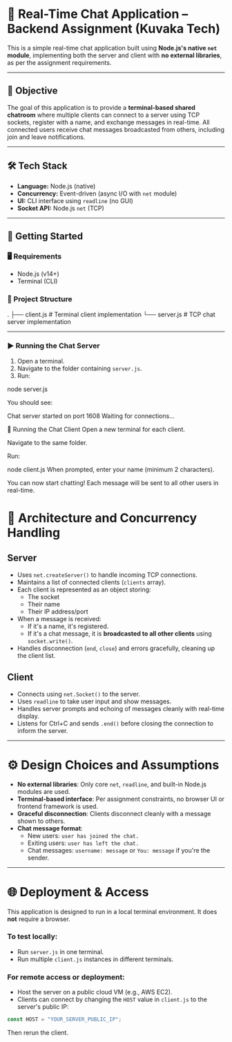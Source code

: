 # 🔧 Real-Time Chat Application – Backend Assignment (Kuvaka Tech)

This is a simple real-time chat application built using **Node.js's native `net` module**, implementing both the server and client with **no external libraries**, as per the assignment requirements.

---

## 📌 Objective

The goal of this application is to provide a **terminal-based shared chatroom** where multiple clients can connect to a server using TCP sockets, register with a name, and exchange messages in real-time. All connected users receive chat messages broadcasted from others, including join and leave notifications.

---

## 🛠️ Tech Stack

- **Language:** Node.js (native)
- **Concurrency:** Event-driven (async I/O with `net` module)
- **UI:** CLI interface using `readline` (no GUI)
- **Socket API:** Node.js `net` (TCP)

---

## 🚀 Getting Started

### 🖥️ Requirements

- Node.js (v14+)
- Terminal (CLI)

### 📁 Project Structure

.
├── client.js # Terminal client implementation
└── server.js # TCP chat server implementation

---

### ▶️ Running the Chat Server

1. Open a terminal.
2. Navigate to the folder containing `server.js`.
3. Run:

node server.js


You should see:

Chat server started on port 1608
Waiting for connections...


💬 Running the Chat Client
Open a new terminal for each client.

Navigate to the same folder.

Run:

node client.js
When prompted, enter your name (minimum 2 characters).

You can now start chatting! Each message will be sent to all other users in real-time.


# 🧠 Architecture and Concurrency Handling

## Server

- Uses `net.createServer()` to handle incoming TCP connections.
- Maintains a list of connected clients (`clients` array).
- Each client is represented as an object storing:
  - The socket
  - Their name
  - Their IP address/port
- When a message is received:
  - If it's a name, it's registered.
  - If it's a chat message, it is **broadcasted to all other clients** using `socket.write()`.
- Handles disconnection (`end`, `close`) and errors gracefully, cleaning up the client list.

## Client

- Connects using `net.Socket()` to the server.
- Uses `readline` to take user input and show messages.
- Handles server prompts and echoing of messages cleanly with real-time display.
- Listens for Ctrl+C and sends `.end()` before closing the connection to inform the server.

---

# ⚙️ Design Choices and Assumptions

- **No external libraries**: Only core `net`, `readline`, and built-in Node.js modules are used.
- **Terminal-based interface**: Per assignment constraints, no browser UI or frontend framework is used.
- **Graceful disconnection**: Clients disconnect cleanly with a message shown to others.
- **Chat message format**:
  - New users: `user has joined the chat.`
  - Exiting users: `user has left the chat.`
  - Chat messages: `username: message` or `You: message` if you're the sender.

---

# 🌐 Deployment & Access

This application is designed to run in a local terminal environment. It does **not** require a browser.

### To test locally:

- Run `server.js` in one terminal.
- Run multiple `client.js` instances in different terminals.

### For remote access or deployment:

- Host the server on a public cloud VM (e.g., AWS EC2).
- Clients can connect by changing the `HOST` value in `client.js` to the server's public IP:

```js
const HOST = "YOUR_SERVER_PUBLIC_IP";
```

Then rerun the client.